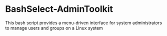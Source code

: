 # BashSelect-AdminToolkit
This bash script provides a menu-driven interface for system administrators to manage users and groups on a  Linux system
